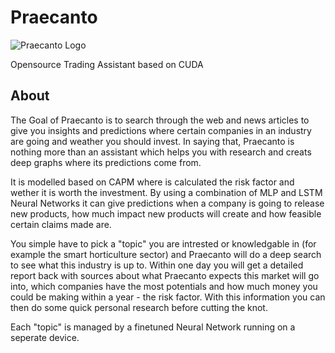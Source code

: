 # Praecanto

![Praecanto Logo](https://user-images.githubusercontent.com/59289792/88527669-e098b080-cffd-11ea-8a75-05ce735e08f8.png)

Opensource Trading Assistant based on CUDA

## About

The Goal of Praecanto is to search through the web and news articles to give you insights and predictions where certain companies in an industry are going and weather you should invest. In saying that, Praecanto is nothing more than an assistant which helps you with research and creats deep graphs where its predictions come from. 

It is modelled based on CAPM where is calculated the risk factor and wether it is worth the investment. By using a combination of MLP and LSTM Neural Networks it can give predictions when a company is going to release new products, how much impact new products will create and how feasible certain claims made are. 

You simple have to pick a "topic" you are intrested or knowledgable in (for example the smart horticulture sector) and Praecanto will do a deep search to see what this industry is up to. Within one day you will get a detailed report back with sources about what Praecanto expects this market will go into, which companies have the most potentials and how much money you could be making within a year - the risk factor. With this information you can then do some quick personal research before cutting the knot.

Each "topic" is managed by a finetuned Neural Network running on a seperate device. 

